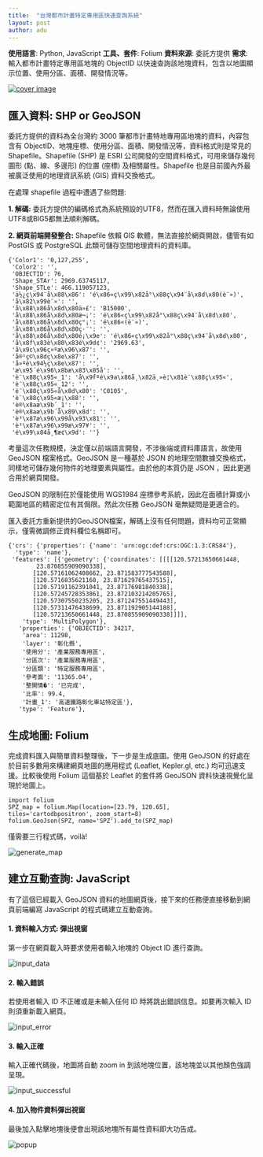 ```yaml
---
title:  "台灣都市計畫特定專用區快速查詢系統"
layout: post
author: adu
---
```


**使用語言**: Python, JavaScript
**工具、套件**: Folium
**資料來源**: 委託方提供
**需求**: 輸入都市計畫特定專用區地塊的 ObjectID 以快速查詢該地塊資料，包含以地圖顯示位置、使用分區、面積、開發情況等。

[![cover image](/industry_land/SPDcover.png)](/industry_land/specificPurposeDistricts/)


## 匯入資料: SHP or GeoJSON

委託方提供的資料為全台灣約 3000 筆都市計畫特地專用區地塊的資料，內容包含有 ObjectID、地塊座標、使用分區、面積、開發情況等，資料格式則是常見的 Shapefile。Shapefile (SHP) 是 ESRI 公司開發的空間資料格式，可用來儲存幾何圖形 (點、線、多邊形) 的位置 (座標) 及相關屬性。Shapefile 也是目前國內外最被廣泛使用的地理資訊系統 (GIS) 資料交換格式。

在處理 shapefile 過程中遭遇了些問題:

**1.	解碼:**
委託方提供的編碼格式為系統預設的UTF8，然而在匯入資料時無論使用UTF8或BIG5都無法順利解碼。

**2.	網頁前端開發整合:**
Shapefile 依賴 GIS 軟體，無法直接於網頁開啟，儘管有如 PostGIS 或 PostgreSQL 此類可儲存空間地理資料的資料庫。

    {'Color1': '0,127,255',
     'Color2': '',
     'OBJECTID': 76,
     'Shape_STAr': 2969.63745117,
     'Shape_STLe': 466.119057123,
     'ä½¿ç\x94¨å\x88\x86': 'é\x86«ç\x99\x82å°\x88ç\x94¨å\x8d\x80(è¨»)',
     'å\x82\x99è¨»': '',
     'å\x88\x86å\x8d\x80ä»£': 'B15000',
     'å\x88\x86å\x8d\x80æ¬¡': 'é\x86«ç\x99\x82å°\x88ç\x94¨å\x8d\x80',
     'å\x88\x86å\x8d\x80ç°¡': 'é\x86«(è¨»)',
     'å\x88\x86å\x8d\x80ç·¨': '',
     'å\x88\x86å\x8d\x80é¡\x9e': 'é\x86«ç\x99\x82å°\x88ç\x94¨å\x8d\x80',
     'å\x8f\x83è\x80\x83é\x9d¢': '2969.63',
     'å\x9c\x96ç¤ºæ\x96\x87': '',
     'å®¹ç©\x8dç\x8e\x87': '',
     'å»ºè\x94½ç\x8e\x87': '',
     'æ\x95´é\x96\x8bæ\x83\x85å': '',
     'è¨\x88ç\x95«_1': 'å\x9fºé\x9a\x86å¸\x82ä¸»è¦\x81è¨\x88ç\x95«',
     'è¨\x88ç\x95«_12': '',
     'è¨\x88ç\x95«å\x8d\x80': 'C0105',
     'è¨\x88ç\x95«æ¡\x88': '',
     'è®\x8aæ\x9b´_1': '',
     'è®\x8aæ\x9b´å\x89\x8d': '',
     'è³\x87æ\x96\x99å\x93\x81': '',
     'è³\x87æ\x96\x99æ\x97¥': '',
     'é\x99\x84å¸¶æ¢\x9d': ''}

考量這次任務規模，決定僅以前端語言開發，不涉後端或資料庫語言，故使用 GeoJSON 檔案格式。GeoJSON 是一種基於 JSON 的地理空間數據交換格式，同樣地可儲存幾何物件的地理要素與屬性。由於他的本質仍是 JSON ，因此更適合用於網頁開發。

GeoJSON 的限制在於僅能使用 WGS1984 座標參考系統，因此在面積計算或小範圍地區的精密定位有其侷限。然此次任務 GeoJSON 毫無疑問是更適合的。

匯入委託方重新提供的GeoJSON檔案，解碼上沒有任何問題，資料均可正常顯示，僅需微調修正資料欄位名稱即可。

    {'crs': {'properties': {'name': 'urn:ogc:def:crs:OGC:1.3:CRS84'},
      'type': 'name'},
     'features': [{'geometry': {'coordinates': [[[[120.57213650661448,
            23.870855909090338],
           [120.57161062408662, 23.871583777543588],
           [120.5716835621168, 23.871629765437515],
           [120.57191162391041, 23.87176981840338],
           [120.57245728353861, 23.872103214205765],
           [120.57307550235205, 23.871247551449443],
           [120.57311476438699, 23.871192905144188],
           [120.57213650661448, 23.870855909090338]]]],
        'type': 'MultiPolygon'},
       'properties': {'OBJECTID': 34217,
        'area': 11298,
        'layer': '彰化縣',
        '使用分': '產業服務專用區',
        '分區次': '產業服務專用區',
        '分區類': '特定服務專用區',
        '參考面': '11365.04',
        '整開情�': '已完成',
        '比率': 99.4,
        '計畫_1': '高速鐵路彰化車站特定區'},
       'type': 'Feature'},


## 生成地圖: Folium

完成資料匯入與簡單資料整理後，下一步是生成底圖。使用 GeoJSON 的好處在於目前多數用來構建網頁地圖的應用程式 (Leaflet, Kepler.gl, etc.) 均可迅速支援。比較後使用 Folium 這個基於 Leaflet 的套件將 GeoJSON 資料快速視覺化呈現於地圖上。

    import folium
    SPZ_map = folium.Map(location=[23.79, 120.65], tiles='cartodbpositron', zoom_start=8)
    folium.GeoJson(SPZ, name='SPZ').add_to(SPZ_map)

僅需要三行程式碼，voilà!

![generate_map](/industry_land/images/generate_map.png)


## 建立互動查詢: JavaScript

有了這個已經載入 GeoJSON 資料的地圖網頁後，接下來的任務便直接移動到網頁前端編寫 JavaScript 的程式碼建立互動查詢。

#### 1.	資料輸入方式: 彈出視窗

第一步在網頁載入時要求使用者輸入地塊的 Object ID 進行查詢。

![input_data](/industry_land/images/input_data.png)

#### 2.	輸入錯誤

若使用者輸入 ID 不正確或是未輸入任何 ID 時將跳出錯誤信息。如要再次輸入 ID 則須重新載入網頁。

![input_error](/industry_land/images/input_error.png)

#### 3.	輸入正確

輸入正確代碼後，地圖將自動 zoom in 到該地塊位置，該地塊並以其他顏色強調呈現。

![input_successful](/industry_land/images/input_successful.png)

#### 4.	加入物件資料彈出視窗

最後加入點擊地塊後便會出現該地塊所有屬性資料即大功告成。

![popup](/industry_land/images/popup.png)
